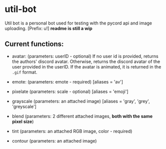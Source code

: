 # util-bot

Util bot is a personal bot used for testing with the pycord api and image uploading. [Prefix: u!] **readme is still a wip**

## Current functions:
* avatar: (parameters: userID - optional) If no user id is provided, returns the authors' discord avatar. Otherwise, returns the discord avatar of the user provided in the userID. If the avatar is animated, it is returned in the `.gif` format.

* emote: (parameters: emote - required) [aliases = 'av']

* pixelate (parameters: scale - optional) [aliases = 'emoji']

* grayscale (parameters: an attached image) [aliases = 'gray', 'grey', 'greyscale']

* blend (parameters: 2 different attached images, **both with the same pixel size**) 

* tint (parameters: an attached RGB image, color - required)

* contour (parameters: an attached image)